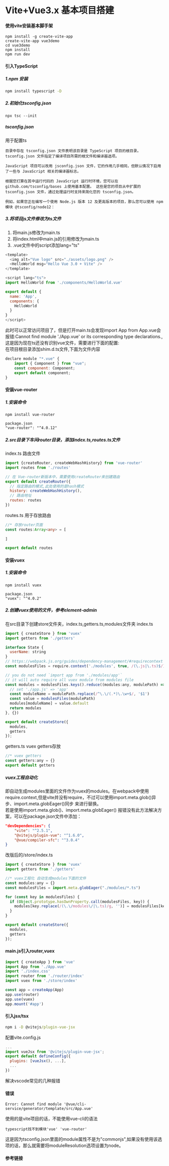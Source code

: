 # Vite+Vue3.x 基本项目搭建
#### 使用vite安装基本脚手架
~~~
npm install -g create-vite-app
create-vite-app vue3demo
cd vue3demo
npm install
npm run dev
~~~
#### 引入TypeScript

##### 1.npm 安装
~~~ cmd
npm install typescript -D
~~~
##### 2.初始化tsconfig.json
~~~
npx tsc --init
~~~
##### tsconfig.json
用于配置ts
~~~
目录中存在 tsconfig.json 文件表明该目录是 TypeScript 项目的根目录。 tsconfig.json 文件指定了编译项目所需的根文件和编译器选项。

JavaScript 项目可以改用 jsconfig.json 文件，它的作用几乎相同，但默认情况下启用了一些与 JavaScript 相关的编译器标志。

根据您打算在其中运行代码的 JavaScript 运行时环境，您可以在 github.com/tsconfig/bases 上使用基本配置。 这些是您的项目从中扩展的 tsconfig.json 文件，通过处理运行时支持来简化您的 tsconfig.json。

例如，如果您正在编写一个使用 Node.js 版本 12 及更高版本的项目，那么您可以使用 npm 模块 @tsconfig/node12：
~~~
##### 3.将项目js文件修改为ts文件
1. 将main.js修改为main.ts
2. 将index.html中main.js的引用修改为main.ts
3. .vue文件中的script添加lang="ts"
~~~ javascript
<template>
  <img alt="Vue logo" src="./assets/logo.png" />
  <HelloWorld msg="Hello Vue 3.0 + Vite" />
</template>

<script lang="ts">
import HelloWorld from './components/HelloWorld.vue'

export default {
  name: 'App',
  components: {
    HelloWorld
  }
}
</script>
~~~
此时可以正常访问项目了，但是打开main.ts会发现import App from App.vue会报错:Cannot find module './App.vue' or its corresponding type declarations.,这是因为现在ts还没有识别vue文件，需要进行下面的配置:<br/>
在项目根目录添加shim.d.ts文件,下面为文件内容
~~~ javascript
declare module "*.vue" {
    import { Component } from "vue";
    const component: Component;
    export default component;
}
~~~
#### 安装vue-router
##### 1.安装命令
~~~
npm install vue-router

package.json
"vue-router": "^4.0.12"
~~~
##### 2.src目录下车间router目录，添加index.ts,routes.ts文件
index.ts 路由文件
~~~ javascript
import {createRouter, createWebHashHistory} from 'vue-router'
import routes from './routes'

// 在 Vue-router新版本中，需要使用createRouter来创建路由
export default createRouter({
  // 指定路由的模式,此处使用的是hash模式
  history: createWebHashHistory(),
  // 路由地址
  routes: routes
})
~~~
routes.ts 用于存放路由
~~~ typescript
//* 存放router页面
const routes:Array<any> = [
    
]

export default routes
~~~
#### 安装vuex
##### 1.安装命令
~~~
npm install vuex

package.json
"vuex": "^4.0.2"
~~~
##### 2.创建vuex使用的文件，参考element-admin
在src目录下创建store文件夹，index.ts,getters.ts,modules文件夹
index.ts
~~~ javascript
import { createStore } from 'vuex'
import getters from './getters'

interface State {
  userName: string
}
// https://webpack.js.org/guides/dependency-management/#requirecontext
const modulesFiles = require.context('./modules', true, /(\.js|\.ts)$/)

// you do not need `import app from './modules/app'`
// it will auto require all vuex module from modules file
const modules = modulesFiles.keys().reduce((modules:any, modulePath) => {
  // set './app.js' => 'app'
  const moduleName = modulePath.replace(/^\.\/(.*)\.\w+$/, '$1')
  const value = modulesFiles(modulePath)
  modules[moduleName] = value.default
  return modules
}, {})

export default createStore({
  modules,
  getters
});
~~~
getters.ts vuex getters存放
~~~ javascript
//* vuex getters
const getters:any = {}
export default getters
~~~
##### vuex工程自动化
即自动生成modules里面的文件作为vuex的modules。在webpack中使用require.context,但是vite并没有require，不过可以使用import.meta.glob()异步、import.meta.globEager()同步 来进行替换。<br/>
若是使用import.meta.glob()、import.meta.globEager()
报错没有此方法解决方案，可以在package.json文件中添加：
~~~ json
"devDependencies": {
    "vite": "^2.5.1",
    "@vitejs/plugin-vue": "^1.6.0",
    "@vue/compiler-sfc": "^3.0.4"
}
~~~
改版后的/store/index.ts
~~~ javascript
import { createStore } from 'vuex'
import getters from './getters'

//* vuex工程化 自动生成modules下面的文件
const modules:any = {}
const modulesFiles = import.meta.globEager("./modules/*.ts")

for (const key in modulesFiles) {
  if (Object.prototype.hasOwnProperty.call(modulesFiles, key)) {
    modules[key.replace(/(\.\/modules\/|\.ts)/g, '')] = modulesFiles[key].default;
  }
}

export default createStore({
  modules,
  getters
});
~~~
#### main.js引入router,vuex
~~~ javascript
import { createApp } from 'vue'
import App from './App.vue'
import './index.css'
import router from './router/index'
import vuex from './store/index'

const app = createApp(App)
app.use(router)
app.use(vuex)
app.mount('#app')
~~~
#### 引入jsx/tsx
~~~ cmd
npm i -D @vitejs/plugin-vue-jsx
~~~
配置vite.config.js
~~~ javascript
...
import vueJsx from '@vitejs/plugin-vue-jsx';
export default defineConfig({
  plugins: [vueJsx(), ...],
  ...
})
~~~
解决vscode常见的几种报错

#### 错误
~~~
Error: Cannot find module '@vue/cli-service/generator/template/src/App.vue'
~~~
使用的是vite项目的话，不能使用vue-cli的语法
~~~
typescript找不到模块'vue' 'vue-router'
~~~
这是因为tsconfig.json里面的module属性不是为"commonjs",如果没有使用该选项的话，那么就需要将moduleResolution选项设置为node。

#### 参考链接
[vue3.0+vite+typescript入门到精通]:(https://blog.csdn.net/weixin_41308072/article/details/108994027)
[element-plus-admin github]:(https://github.com/TheFirework/vue-element-plus-admin)
[import.meta.globEager 代替 require.context 自动导入文件]:(https://www.jianshu.com/p/995e0670bb76)